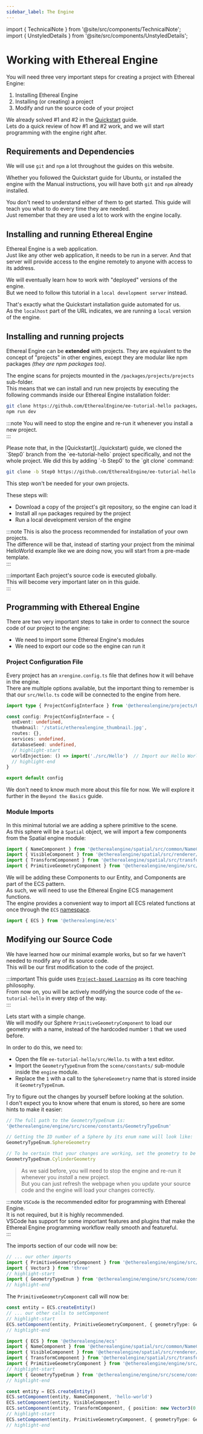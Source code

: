 ```yaml
---
sidebar_label: The Engine
---
```

import { TechnicalNote } from '@site/src/components/TechnicalNote';
import { UnstyledDetails } from '@site/src/components/UnstyledDetails';

# Working with Ethereal Engine
You will need three very important steps for creating a project with Ethereal Engine:
1. Installing Ethereal Engine
2. Installing (or creating) a project
3. Modify and run the source code of your project

We already solved #1 and #2 in the [Quickstart](../quickstart) guide.  
Lets do a quick review of how #1 and #2 work, and we  will start programming with the engine right after.  

## Requirements and Dependencies
We will use `git` and `npm` a lot throughout the guides on this website.  

Whether you followed the Quickstart guide for Ubuntu, or installed the engine with the Manual instructions, you will have both `git` and `npm` already installed.  

You don't need to understand either of them to get started. This guide will teach you what to do every time they are needed.  
Just remember that they are used a lot to work with the engine locally.

## Installing and running Ethereal Engine 
Ethereal Engine is a web application.  
Just like any other web application, it needs to be run in a server. And that server will provide access to the engine remotely to anyone with access to its address.

We will eventually learn how to work with "deployed" versions of the engine.  
But we need to follow this tutorial in a `local development server` instead.  

That's exactly what the Quickstart installation guide automated for us.  
As the `localhost` part of the URL indicates, we are running a `local` version of the engine.  

## Installing and running projects
Ethereal Engine can be **extended** with projects.
They are equivalent to the concept of "projects" in other engines, except they are modular like npm packages _(they are npm packages too)_.

The engine scans for projects mounted in the `/packages/projects/projects` sub-folder.  
This means that we can install and run new projects by executing the following commands inside our Ethereal Engine installation folder:
```bash
git clone https://github.com/EtherealEngine/ee-tutorial-hello packages/projects/projects/ee-tutorial-hello
npm run dev
```
:::note
You will need to stop the engine and re-run it whenever you install a new project.  
:::

<TechnicalNote>
Please note that, in the [Quickstart](../quickstart) guide, we cloned the `Step0` branch from the `ee-tutorial-hello` project specifically, and not the whole project.  
We did this by adding `-b Step0` to the `git clone` command:

```bash
git clone -b Step0 https://github.com/EtherealEngine/ee-tutorial-hello packages/projects/projects/ee-tutorial-hello
```

This step won't be needed for your own projects.
</TechnicalNote>

These steps will:
- Download a copy of the project's git repository, so the engine can load it
- Install all `npm` packages required by the project
- Run a local development version of the engine

:::note
This is also the process recommended for installation of your own projects.  
The difference will be that, instead of starting your project from the minimal HelloWorld example like we are doing now, you will start from a pre-made template.  
:::

:::important
Each project's source code is executed globally.  
This will become very important later on in this guide.  
:::


## Programming with Ethereal Engine
There are two very important steps to take in order to connect the source code of our project to the engine:
- We need to import some Ethereal Engine's modules
- We need to export our code so the engine can run it 

### Project Configuration File
Every project has an `xrengine.config.ts` file that defines how it will behave in the engine.  
There are multiple options available, but the important thing to remember is that our `src/Hello.ts` code will be connected to the engine from here.

<TechnicalNote title="Config File">

```ts title="ee-tutorial-hello/xrengine.config.ts"
import type { ProjectConfigInterface } from '@etherealengine/projects/ProjectConfigInterface'

const config: ProjectConfigInterface = {
  onEvent: undefined,
  thumbnail: '/static/etherealengine_thumbnail.jpg',
  routes: {},
  services: undefined,
  databaseSeed: undefined,
  // highlight-start
  worldInjection: () => import('./src/Hello')  // Import our Hello World code
  // highlight-end
}

export default config
```
</TechnicalNote>

We don't need to know much more about this file for now. We will explore it further in the `Beyond the Basics` guide.

### Module Imports
In this minimal tutorial we are adding a sphere primitive to the scene.  
As this sphere will be a `Spatial` object, we will import a few components from the Spatial engine module:

```ts title="ee-tutorial-hello/src/Hello.ts"
import { NameComponent } from '@etherealengine/spatial/src/common/NameComponent'
import { VisibleComponent } from '@etherealengine/spatial/src/renderer/components/VisibleComponent'
import { TransformComponent } from '@etherealengine/spatial/src/transform/components/TransformComponent'
import { PrimitiveGeometryComponent } from '@etherealengine/engine/src/scene/components/PrimitiveGeometryComponent'
```
We will be adding these Components to our Entity, and Components are part of the ECS pattern.  
As such, we will need to use the Ethereal Engine ECS management functions.  
The engine provides a convenient way to import all ECS related functions at once through the `ECS` [namespace](https://www.typescriptlang.org/docs/handbook/namespaces.html).
```ts title="ee-tutorial-hello/src/Hello.ts"
import { ECS } from '@etherealengine/ecs'
```

## Modifying our Source Code
We have learned how our minimal example works, but so far we haven't needed to modify any of its source code.  
This will be our first modification to the code of the project.  

:::important
This guide uses [`Project-based Learning`](https://en.wikipedia.org/wiki/Project-based_learning) as its core teaching philosophy.  
From now on, you will be actively modifying the source code of the `ee-tutorial-hello` in every step of the way.  
:::

Lets start with a simple change.  
We will modify our Sphere `PrimitiveGeometryComponent` to load our geometry with a name, instead of the hardcoded number `1` that we used before.  

In order to do this, we need to:
- Open the file `ee-tutorial-hello/src/Hello.ts` with a text editor.
- Import the `GeometryTypeEnum` from the `scene/constants/` sub-module inside the `engine` module.
- Replace the `1` with a call to the `SphereGeometry` name that is stored inside it `GeometryTypeEnum`.  

Try to figure out the changes by yourself before looking at the solution.  
I don't expect you to know where that enum is stored, so here are some hints to make it easier:  
```ts
// The full path to the GeometryTypeEnum is:
'@etherealengine/engine/src/scene/constants/GeometryTypeEnum'

// Getting the ID number of a Sphere by its enum name will look like:
GeometryTypeEnum.SphereGeometry

// To be certain that your changes are working, set the geometry to be a cylinder instead:
GeometryTypeEnum.CylinderGeometry
```
> As we said before, you will need to stop the engine and re-run it whenever you _install_ a new project.  
> But you can just refresh the webpage when you update your source code and the engine will load your changes correctly.  

:::note
`VSCode` is the recommended editor for programming with Ethereal Engine.  
It is not required, but it is highly recommended.  
VSCode has support for some important features and plugins that make the Ethereal Engine programming workflow really smooth and featureful.  
:::

<TechnicalNote title="Solution">

The imports section of our code will now be:
```ts title="ee-tutorial-hello/src/Hello.ts"
// ... our other imports
import { PrimitiveGeometryComponent } from '@etherealengine/engine/src/scene/components/PrimitiveGeometryComponent'
import { Vector3 } from 'three'
// highlight-start
import { GeometryTypeEnum } from '@etherealengine/engine/src/scene/constants/GeometryTypeEnum'
// highlight-end
```
The `PrimitiveGeometryComponent` call will now be:
```ts title="ee-tutorial-hello/src/Hello.ts"
const entity = ECS.createEntity()
// ... our other calls to setComponent
// highlight-start
ECS.setComponent(entity, PrimitiveGeometryComponent, { geometryType: GeometryTypeEnum.SphereGeometry })
// highlight-end
```

<UnstyledDetails title="Full Solution">

```ts title="ee-tutorial-hello/src/Hello.ts" showLineNumbers
import { ECS } from '@etherealengine/ecs'
import { NameComponent } from '@etherealengine/spatial/src/common/NameComponent'
import { VisibleComponent } from '@etherealengine/spatial/src/renderer/components/VisibleComponent'
import { TransformComponent } from '@etherealengine/spatial/src/transform/components/TransformComponent'
import { PrimitiveGeometryComponent } from '@etherealengine/engine/src/scene/components/PrimitiveGeometryComponent'
// highlight-start
import { GeometryTypeEnum } from '@etherealengine/engine/src/scene/constants/GeometryTypeEnum'
// highlight-end

const entity = ECS.createEntity()
ECS.setComponent(entity, NameComponent, 'hello-world')
ECS.setComponent(entity, VisibleComponent)
ECS.setComponent(entity, TransformComponent, { position: new Vector3(0, 1, 0) })
// highlight-start
ECS.setComponent(entity, PrimitiveGeometryComponent, { geometryType: GeometryTypeEnum.SphereGeometry })
// highlight-end
```
</UnstyledDetails>
<!-- Full Solution End -->
</TechnicalNote>
<!-- Solution End -->

